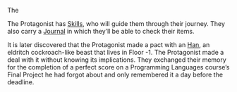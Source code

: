 The 

The Protagonist has [Skills](Skills.md), who will guide them through their journey. They also carry a [Journal](Journal.md) in which they’ll be able to check their items.

It is later discovered that the Protagonist made a pact with an [Han](Han.md), an eldritch cockroach-like beast that lives in Floor -1. The Protagonist made a deal with it without knowing its implications. They exchanged their memory for the completion of a perfect score on a Programming Languages course’s Final Project he had forgot about and only remembered it a day before the deadline.